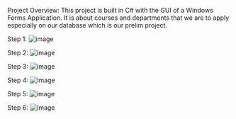 Project Overview:
This project is built in C# with the GUI of a Windows Forms Application. It is about courses and departments that we are to apply especially on our database which is our prelim project.

Step 1: 
![image](https://github.com/user-attachments/assets/94c901e1-6d1c-4490-a30a-5a345642798f)


Step 2: 
![image](https://github.com/user-attachments/assets/2a239ef1-f7c7-4bc1-8d3c-3743f3d0ec78)


Step 3:
![image](https://github.com/user-attachments/assets/d340dbff-b285-4701-9fd0-cd63c91c89e4)


Step 4:
![image](https://github.com/user-attachments/assets/00012421-975f-4b51-9683-0488e1dd76b7)

Step 5:
![image](https://github.com/user-attachments/assets/65e1b225-0503-496e-8de3-2b8e113740c5)

Step 6:
![image](https://github.com/user-attachments/assets/058cac64-4d83-436f-ac34-c6b12df46448)


